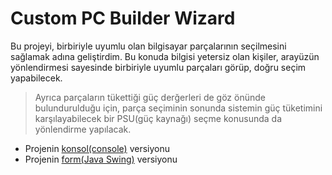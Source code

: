 # Custom PC Builder Wizard

Bu projeyi, birbiriyle uyumlu olan bilgisayar parçalarının seçilmesini sağlamak adına geliştirdim. Bu konuda bilgisi yetersiz olan kişiler, arayüzün yönlendirmesi sayesinde birbiriyle uyumlu parçaları görüp, doğru seçim yapabilecek.

> Ayrıca parçaların tükettiği güç derğerleri de göz önünde bulundurulduğu için, parça seçiminin sonunda sistemin güç tüketimini karşılayabilecek bir PSU(güç kaynağı) seçme konusunda da yönlendirme yapılacak.

- Projenin [konsol(console)](./C++) versiyonu
- Projenin [form(Java Swing)](./JavaSwing) versiyonu 
